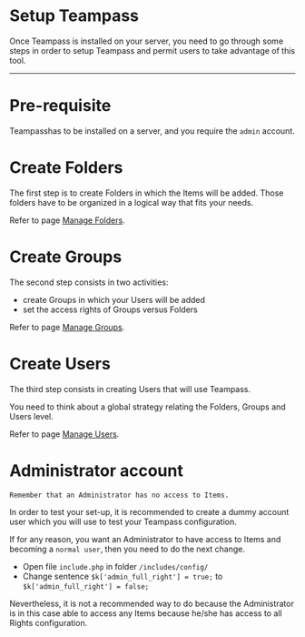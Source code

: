 # Setup Teampass

Once Teampass is installed on your server, you need to go through some steps in order to setup Teampass and permit users to take advantage of this tool.

---

# Pre-requisite

Teampasshas to be installed on a server, and you require the `admin` account.

# Create Folders

The first step is to create Folders in which the Items will be added.
Those folders have to be organized in a logical way that fits your needs.

Refer to page [Manage Folders](../manage/manage-folders.md).

# Create Groups

The second step consists in two activities:

* create Groups in which your Users will be added
* set the access rights of Groups versus Folders

Refer to page [Manage Groups](../manage/manage-groups.md).

# Create Users

The third step consists in creating Users that will use Teampass.

You need to think about a global strategy relating the Folders, Groups and Users level.

Refer to page [Manage Users](../manage/manage-users.md).

# Administrator account

	Remember that an Administrator has no access to Items.

In order to test your set-up, it is recommended to create a dummy account user which you will use to test your Teampass configuration.

If for any reason, you want an Administrator to have access to Items and becoming a `normal user`, then you need to do the next change.

* Open file `include.php` in folder `/includes/config/`
* Change sentence `$k['admin_full_right'] = true;` to `$k['admin_full_right'] = false;`

Nevertheless, it is not a recommended way to do because the Administrator is in this case able to access any Items because he/she has access to all Rights configuration.
